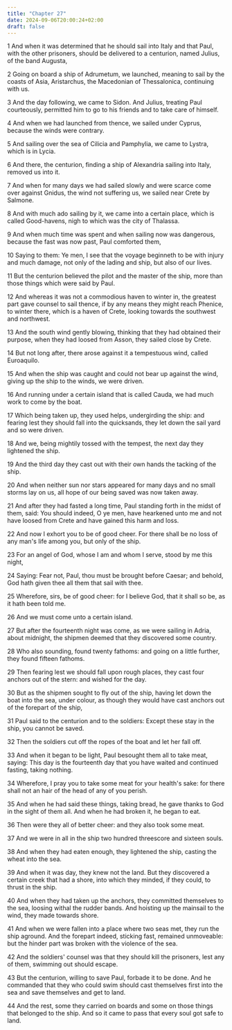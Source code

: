 ```yaml
---
title: "Chapter 27"
date: 2024-09-06T20:00:24+02:00
draft: false
---
```



1 And when it was determined that he should sail into Italy and that Paul, with the other prisoners, should be delivered to a centurion, named Julius, of the band Augusta,

2 Going on board a ship of Adrumetum, we launched, meaning to sail by the coasts of Asia, Aristarchus, the Macedonian of Thessalonica, continuing with us.

3 And the day following, we came to Sidon. And Julius, treating Paul courteously, permitted him to go to his friends and to take care of himself.

4 And when we had launched from thence, we sailed under Cyprus, because the winds were contrary.

5 And sailing over the sea of Cilicia and Pamphylia, we came to Lystra, which is in Lycia.

6 And there, the centurion, finding a ship of Alexandria sailing into Italy, removed us into it.

7 And when for many days we had sailed slowly and were scarce come over against Gnidus, the wind not suffering us, we sailed near Crete by Salmone.

8 And with much ado sailing by it, we came into a certain place, which is called Good-havens, nigh to which was the city of Thalassa.

9 And when much time was spent and when sailing now was dangerous, because the fast was now past, Paul comforted them,

10 Saying to them: Ye men, I see that the voyage beginneth to be with injury and much damage, not only of the lading and ship, but also of our lives.

11 But the centurion believed the pilot and the master of the ship, more than those things which were said by Paul.

12 And whereas it was not a commodious haven to winter in, the greatest part gave counsel to sail thence, if by any means they might reach Phenice, to winter there, which is a haven of Crete, looking towards the southwest and northwest.

13 And the south wind gently blowing, thinking that they had obtained their purpose, when they had loosed from Asson, they sailed close by Crete.

14 But not long after, there arose against it a tempestuous wind, called Euroaquilo.

15 And when the ship was caught and could not bear up against the wind, giving up the ship to the winds, we were driven.

16 And running under a certain island that is called Cauda, we had much work to come by the boat.

17 Which being taken up, they used helps, undergirding the ship: and fearing lest they should fall into the quicksands, they let down the sail yard and so were driven.

18 And we, being mightily tossed with the tempest, the next day they lightened the ship.

19 And the third day they cast out with their own hands the tacking of the ship.

20 And when neither sun nor stars appeared for many days and no small storms lay on us, all hope of our being saved was now taken away.

21 And after they had fasted a long time, Paul standing forth in the midst of them, said: You should indeed, O ye men, have hearkened unto me and not have loosed from Crete and have gained this harm and loss.

22 And now I exhort you to be of good cheer. For there shall be no loss of any man's life among you, but only of the ship.

23 For an angel of God, whose I am and whom I serve, stood by me this night,

24 Saying: Fear not, Paul, thou must be brought before Caesar; and behold, God hath given thee all them that sail with thee.

25 Wherefore, sirs, be of good cheer: for I believe God, that it shall so be, as it hath been told me.

26 And we must come unto a certain island.

27 But after the fourteenth night was come, as we were sailing in Adria, about midnight, the shipmen deemed that they discovered some country.

28 Who also sounding, found twenty fathoms: and going on a little further, they found fifteen fathoms.

29 Then fearing lest we should fall upon rough places, they cast four anchors out of the stern: and wished for the day.

30 But as the shipmen sought to fly out of the ship, having let down the boat into the sea, under colour, as though they would have cast anchors out of the forepart of the ship,

31 Paul said to the centurion and to the soldiers: Except these stay in the ship, you cannot be saved.

32 Then the soldiers cut off the ropes of the boat and let her fall off.

33 And when it began to be light, Paul besought them all to take meat, saying: This day is the fourteenth day that you have waited and continued fasting, taking nothing.

34 Wherefore, I pray you to take some meat for your health's sake: for there shall not an hair of the head of any of you perish.

35 And when he had said these things, taking bread, he gave thanks to God in the sight of them all. And when he had broken it, he began to eat.

36 Then were they all of better cheer: and they also took some meat.

37 And we were in all in the ship two hundred threescore and sixteen souls.

38 And when they had eaten enough, they lightened the ship, casting the wheat into the sea.

39 And when it was day, they knew not the land. But they discovered a certain creek that had a shore, into which they minded, if they could, to thrust in the ship.

40 And when they had taken up the anchors, they committed themselves to the sea, loosing withal the rudder bands. And hoisting up the mainsail to the wind, they made towards shore.

41 And when we were fallen into a place where two seas met, they run the ship aground. And the forepart indeed, sticking fast, remained unmoveable: but the hinder part was broken with the violence of the sea.

42 And the soldiers' counsel was that they should kill the prisoners, lest any of them, swimming out should escape.

43 But the centurion, willing to save Paul, forbade it to be done. And he commanded that they who could swim should cast themselves first into the sea and save themselves and get to land.

44 And the rest, some they carried on boards and some on those things that belonged to the ship. And so it came to pass that every soul got safe to land.

